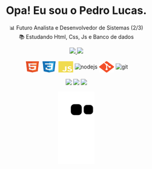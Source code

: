 <div align="center">
 <H1>Opa! Eu sou o Pedro Lucas.</H1>

 📊 Futuro Analista e Desenvolvedor de Sistemas (2/3)<br>
 📚 Estudando Html, Css, Js e Banco de dados
</div>

<div align="center">
  <a href="https://github.com/pedro-lucassm">
    <img height="150em" src="https://github-readme-stats.vercel.app/api?username=pedro-lucassm&count_private=true&include_all_commits=true&show_icons=true&theme=dracula&hide_border=false&show_owner=true"/>
    <img height="150em" src="https://github-readme-stats.vercel.app/api/top-langs/?username=pedro-lucassm&theme=dracula&hide_border=false&&layout=compact"/>
  </a>
</div>

<div align="center" valign="top"><br>
  <img align="center" alt="HTML" height="30" width="40" src="https://raw.githubusercontent.com/devicons/devicon/master/icons/html5/html5-original.svg ">
  <img align="center" alt="CSS" height="30" width="40" src="https://raw.githubusercontent.com/devicons/devicon/master/icons/css3/css3-original.svg ">
  <img align="center" alt="Js" height="30" width="40" src="https://raw.githubusercontent.com/devicons/devicon/master/icons/javascript/javascript-plain.svg ">
  <img align="center" alt="nodejs" height="30" width="40" src="https://cdn.worldvectorlogo.com/logos/nodejs-icon.svg">
  <img align="center" alt="git" height="30" width="40" src="https://raw.githubusercontent.com/devicons/devicon/master/icons/git/git-original.svg ">
  <img align="center" alt="git" height="30" width="40" src="https://github.com/duribeiro/duribeiro/blob/main/assets/GitHub.png?raw=true">
</div><br>
 
<div align="center">
  <a href="https://instagram.com/pedro-lucassm" target="_blank"><img src="https://img.shields.io/badge/Instagram-E4405F?style=for-the-badge&logo=instagram&logoColor=white" target="_blank"></a>
  <a href = "mailto:pedromagalhaesofc2004@gmail.com"><img src="https://img.shields.io/badge/-Gmail-%23333?style=for-the-badge&logo=gmail&logoColor=white" destino ="_blank"></a>
  <a href="https://www.linkedin.com/in/pedro-lucas-magalh%C3%A3es-aa5ab01b0/" target="_blank"><img src="https://img.shields.io/badge/LinkedIn-0077B5?style=for-the-badge&logo=linkedin&logoColor=white" target="_blank"></a>
 
  ![ Animação de cobra ](https://github.com/rafaballerini/rafaballerini/blob/output/github-contribution-grid-snake.svg)
 
</div>
  
